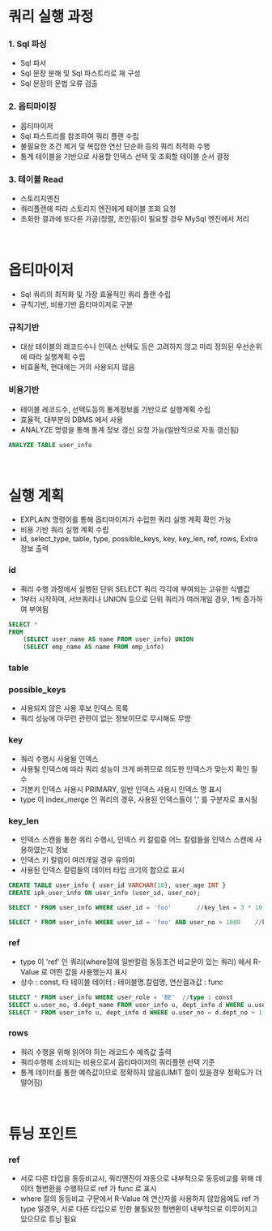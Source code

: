 # 쿼리 실행 과정
### 1. Sql 파싱
* Sql 파서
* Sql 문장 분해 및 Sql 파스트리로 재 구성
* Sql 문장의 문법 오류 검출

### 2. 옵티마이징
* 옵티마이저
* Sql 파스트리를 참조하여 쿼리 플랜 수립
* 불필요한 조건 제거 및 복잡한 연산 단순화 등의 쿼리 최적화 수행
* 통계 테이블을 기반으로 사용할 인덱스 선택 및 조회할 테이블 순서 결정

### 3. 테이블 Read
* 스토리지엔진
* 쿼리플랜에 따라 스토리지 엔진에게 테이블 조회 요청
* 조회한 결과에 또다른 가공(정렬, 조인등)이 필요할 경우 MySql 엔진에서 처리

<br>

# 옵티마이저
* Sql 쿼리의 최적화 및 가장 효율적인 쿼리 플랜 수립
* 규칙기반, 비용기반 옵티마이저로 구분

### 규칙기반
* 대상 테이블의 레코드수나 인덱스 선택도 등은 고려하지 않고 미리 정의된 우선순위에 따라 실행계획 수립
* 비효율적, 현대에는 거의 사용되지 않음

### 비용기반
* 테이블 레코드수, 선택도등의 통계정보를 기반으로 실행계획 수립
* 효율적, 대부분의 DBMS 에서 사용 
* ANALYZE 명령을 통해 통계 정보 갱신 요청 가능(일반적으로 자동 갱신됨) 

```sql
ANALYZE TABLE user_info
```

<br>

# 실행 계획
* EXPLAIN 명령어를 통해 옵티마이저가 수립한 쿼리 실행 계획 확인 가능
* 비용 기반 쿼리 실행 계획 수립
* id, select_type, table, type, possible_keys, key, key_len, ref, rows, Extra 정보 출력

### id
* 쿼리 수행 과정에서 실행된 단위 SELECT 쿼리 각각에 부여되는 고유한 식별값
* 1부터 시작하며, 서브쿼리나 UNION 등으로 단위 쿼리가 여러개일 경우, 1씩 증가하여 부여됨
```sql
SELECT *
FROM
	(SELECT user_name AS name FROM user_info) UNION
    (SELECT emp_name AS name FROM emp_info)
```

### table

### possible_keys
* 사용되지 않은 사용 후보 인덱스 목록
* 쿼리 성능에 아무런 관련이 없는 정보이므로 무시해도 무방

### key
* 쿼리 수행시 사용될 인덱스
* 사용될 인덱스에 따라 쿼리 성능이 크게 바뀌므로 의도한 인덱스가 맞는지 확인 필수
* 기본키 인덱스 사용시 PRIMARY, 일반 인덱스 사용시 인덱스 명 표시
* type 이 index_merge 인 쿼리의 경우, 사용된 인덱스들이 ',' 를 구분자로 표시됨

### key_len
* 인덱스 스캔을 통한 쿼리 수행시, 인덱스 키 칼럼중 어느 칼럼들을 인덱스 스캔에 사용하였는지 정보
* 인덱스 키 칼럼이 여러개일 경우 유의미
* 사용된 인덱스 칼럼들의 데이터 타입 크기의 합으로 표시
```sql
CREATE TABLE user_info { user_id VARCHAR(10), user_age INT }
CREATE ipk_user_info ON user_info (user_id, user_no);

SELECT * FROM user_info WHERE user_id = 'foo'		//key_len = 3 * 10 

SELECT * FROM user_info WHERE user_id = 'foo' AND user_no > 1000 	//key_len = 3 * 10 + 4
```

### ref
* type 이 'ref' 인 쿼리(where절에 일반칼럼 동등조건 비교문이 있는 쿼리) 에서 R-Value 로 어떤 값을 사용했는지 표시
* 상수 : const, 타 테이블 데이터 : 테이블명.칼럼명, 연산결과값 : func
```sql
SELECT * FROM user_info WHERE user_role = 'BE'	//type : const
SELECT u.user_no, d.dept_name FROM user_info u, dept_info d WHERE u.user_role = d.dept_role	//type : dept_info.dept_role
SELECT * FROM user_info u, dept_info d WHERE u.user_no = d.dept_no + 1	//type : func
```

### rows
* 쿼리 수행을 위해 읽어야 하는 레코드수 예측값 출력
* 쿼리수행헤 소비되는 비용으로서 옵티마이저의 쿼리플랜 선택 기준
* 통계 데이터를 통한 예측값이므로 정확하지 않음(LIMIT 절이 있을경우 정확도가 더 떨어짐)

<br>

# 튜닝 포인트
### ref
* 서로 다른 타입을 동등비교시, 쿼리엔진이 자동으로 내부적으로 동등비교를 위해 데이터 형변환을 수행하므로 ref 가 func 로 표시
* where 절의 동등비교 구문에서 R-Value 에 연산자를 사용하지 않았음에도 ref 가 type 일경우, 서로 다른 타입으로 인한 불필요한 형변환이 내부적으로 이루어지고 있으므로 튜닝 필요
